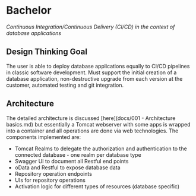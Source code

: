 # Bachelor

_Continuous Integration/Continuous Delivery (CI/CD) in the context of database applications_

## Design Thinking Goal

The user is able to deploy database applications equally to CI/CD pipelines in classic software development. Must support the initial creation of a database application, non-destructive upgrade from each version at the customer, automated testing and git integration.

## Architecture

The detailed architecture is discussed [here](docs/001 - Architecture basics.md) but essentially a Tomcat webserver with some apps is wrapped into a container and all operations are done via web technologies. The components implemented are:

- Tomcat Realms to delegate the authorization and authentication to the connected database - one realm per database type
- Swagger UI to document all Restful end points
- oData and Restful to expose database data
- Repository operation endpoints
- UIs for repository operations
- Activation logic for different types of resources (database specific)
